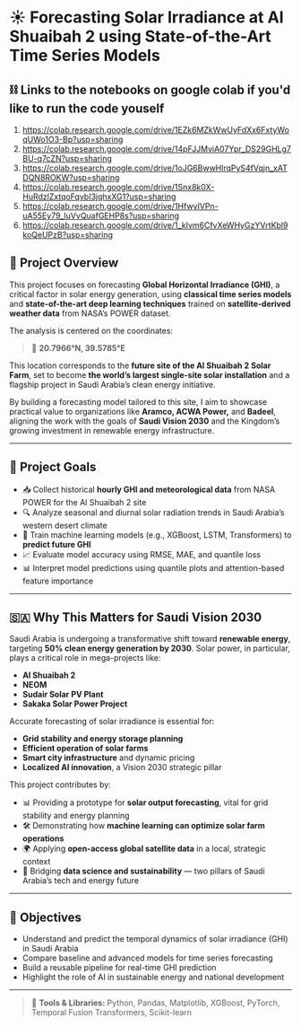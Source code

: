 # ☀️ Forecasting Solar Irradiance at Al Shuaibah 2 using State-of-the-Art Time Series Models

## ⛓️ Links to the notebooks on google colab if you'd like to run the code youself

1. https://colab.research.google.com/drive/1EZk6MZkWwUyFdXx6FxtyWoqUWo1O3-Bp?usp=sharing
2. https://colab.research.google.com/drive/14pFJJMviA07Ypr_DS29GHLg7BU-q7cZN?usp=sharing
3. https://colab.research.google.com/drive/1oJG6BwwHlrqPyS4fVqjn_xATDQN8ROKW?usp=sharing
4. https://colab.research.google.com/drive/1Snx8k0X-HuRdzlZxtqoFqvbI3jqhxXG1?usp=sharing
5. https://colab.research.google.com/drive/1HfwyIVPn-uA55Ey79_IuVvQuafGEHP8s?usp=sharing
6. https://colab.research.google.com/drive/1_kIvm6CfvXeWHyGzYVrtKbl9koQeUPzB?usp=sharing

## 📌 Project Overview

This project focuses on forecasting **Global Horizontal Irradiance (GHI)**, a critical factor in solar energy generation, using **classical time series models** and **state-of-the-art deep learning techniques** trained on **satellite-derived weather data** from NASA’s POWER dataset.

The analysis is centered on the coordinates:

> 📍 **20.7966°N, 39.5785°E**

This location corresponds to the **future site of the Al Shuaibah 2 Solar Farm**, set to become **the world’s largest single-site solar installation** and a flagship project in Saudi Arabia’s clean energy initiative.

By building a forecasting model tailored to this site, I aim to showcase practical value to organizations like **Aramco, ACWA Power,** and **Badeel**, aligning the work with the goals of **Saudi Vision 2030** and the Kingdom’s growing investment in renewable energy infrastructure.

---

## 🎯 **Project Goals**

- 📥 Collect historical **hourly GHI and meteorological data** from NASA POWER for the Al Shuaibah 2 site
- 🔍 Analyze seasonal and diurnal solar radiation trends in Saudi Arabia’s western desert climate
- 🤖 Train machine learning models (e.g., XGBoost, LSTM, Transformers) to **predict future GHI**
- 📈 Evaluate model accuracy using RMSE, MAE, and quantile loss
- 📊 Interpret model predictions using quantile plots and attention-based feature importance

---

## 🇸🇦 Why This Matters for Saudi Vision 2030

Saudi Arabia is undergoing a transformative shift toward **renewable energy**, targeting **50% clean energy generation by 2030**. Solar power, in particular, plays a critical role in mega-projects like:
- **Al Shuaibah 2**
- **NEOM**
- **Sudair Solar PV Plant**
- **Sakaka Solar Power Project**

Accurate forecasting of solar irradiance is essential for:
- **Grid stability and energy storage planning**
- **Efficient operation of solar farms**
- **Smart city infrastructure** and dynamic pricing
- **Localized AI innovation**, a Vision 2030 strategic pillar

This project contributes by:

- 📊 Providing a prototype for **solar output forecasting**, vital for grid stability and energy planning
- 🛠 Demonstrating how **machine learning can optimize solar farm operations**
- 🌍 Applying **open-access global satellite data** in a local, strategic context
- 🤝 Bridging **data science and sustainability** — two pillars of Saudi Arabia’s tech and energy future

---

## 🧠 Objectives
- Understand and predict the temporal dynamics of solar irradiance (GHI) in Saudi Arabia
- Compare baseline and advanced models for time series forecasting
- Build a reusable pipeline for real-time GHI prediction
- Highlight the role of AI in sustainable energy and national development

---

> 📎 **Tools & Libraries:** Python, Pandas, Matplotlib, XGBoost, PyTorch, Temporal Fusion Transformers, Scikit-learn

